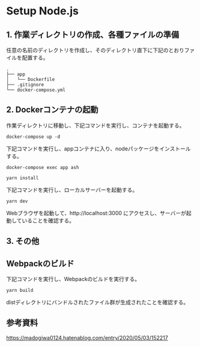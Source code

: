 # Setup Node.js

## 1. 作業ディレクトリの作成、各種ファイルの準備

任意の名前のディレクトリを作成し、そのディレクトリ直下に下記のとおりファイルを配置する。
```
.
├── app
│   └── Dockerfile
├── .gitignore
└── docker-compose.yml
```

## 2. Dockerコンテナの起動

作業ディレクトリに移動し、下記コマンドを実行し、コンテナを起動する。
```
docker-compose up -d
```

下記コマンドを実行し、appコンテナに入り、nodeパッケージをインストールする。
```
docker-compose exec app ash
```
```
yarn install
```

下記コマンドを実行し、ローカルサーバーを起動する。
```
yarn dev
```
Webブラウザを起動して、http://localhost:3000 にアクセスし、サーバーが起動していることを確認する。

## 3. その他

## Webpackのビルド

下記コマンドを実行し、Webpackのビルドを実行する。
```
yarn build
```
distディレクトリにバンドルされたファイル群が生成されたことを確認する。

## 参考資料
https://madogiwa0124.hatenablog.com/entry/2020/05/03/152217<br>
